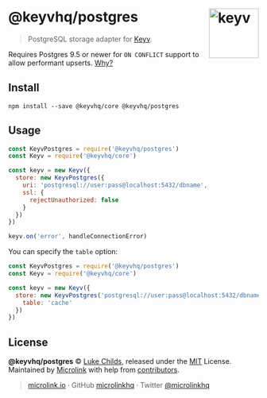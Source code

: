 # @keyvhq/postgres [<img width="100" align="right" src="https://keyv.js.org/media/logo-sunset.svg" alt="keyv">](https://github.com/microlinkhq/keyv)

> PostgreSQL storage adapter for [Keyv](https://github.com/microlinkhq/keyv).

Requires Postgres 9.5 or newer for `ON CONFLICT` support to allow performant upserts. [Why?](https://stackoverflow.com/questions/17267417/how-to-upsert-merge-insert-on-duplicate-update-in-postgresql/17267423#17267423)

## Install

```shell
npm install --save @keyvhq/core @keyvhq/postgres
```

## Usage

```js
const KeyvPostgres = require('@keyvhq/postgres')
const Keyv = require('@keyvhq/core')

const keyv = new Keyv({
  store: new KeyvPostgres({
    uri: 'postgresql://user:pass@localhost:5432/dbname',
    ssl: {
      rejectUnauthorized: false
    }
  })
})

keyv.on('error', handleConnectionError)
```

You can specify the `table` option:

```js
const KeyvPostgres = require('@keyvhq/postgres')
const Keyv = require('@keyvhq/core')

const keyv = new Keyv({
  store: new KeyvPostgres('postgresql://user:pass@localhost:5432/dbname', {
    table: 'cache'
  })
})
```

## License

**@keyvhq/postgres** © [Luke Childs](https://lukechilds.co), released under the [MIT](https://github.com/microlinkhq/keyvhq/blob/master/LICENSE.md) License.<br/>
Maintained by [Microlink](https://microlink.io) with help from [contributors](https://github.com/microlinkhq/keyvhq/contributors).

> [microlink.io](https://microlink.io) · GitHub [microlinkhq](https://github.com/microlinkhq) · Twitter [@microlinkhq](https://twitter.com/microlinkhq)
